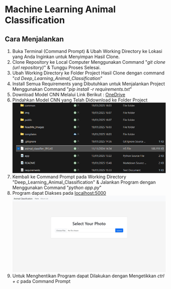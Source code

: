 # Machine Learning Animal Classification

## Cara Menjalankan
1. Buka Terminal (Command Prompt) & Ubah Working Directory ke Lokasi yang Anda Inginkan untuk Menyimpan Hasil Clone.
2. Clone Repository ke Local Computer Menggunakan Command "*git clone (url repository)*" & Tunggu Proses Selesai.
3. Ubah Working Directory ke Folder Project Hasil Clone dengan command "*cd Deep_Learning_Animal_Classification*"
4. Install Semua Requirements yang Dibutuhkan untuk Menjalankan Project Menggunakan Command "*pip install -r requirements.txt*"
5. Download Model CNN Melalui Link Berikut : [OneDrive](https://mikroskilacid-my.sharepoint.com/:u:/g/personal/211111669_students_mikroskil_ac_id/ERiMQyjMXPlNkQ07Bx2U5GMBfdHY674ta0CXASfpv2NxWQ?e=FbSJVv)
6. Pindahkan Model CNN yang Telah Didownload ke Folder Project
   ![Image](ReadMe_Images/Readme_Image_(File_Directory).png)
7. Kembali ke Command Prompt pada Working Directory "Deep_Learning_Animal_Classification" & Jalankan Program dengan Menggunakan Command "*python app.py*"
8. Program dapat Diakses pada [localhost:5000](http://localhost:5000)
   ![Image](ReadMe_Images/Home_Screen.jpeg)
9. Untuk Menghentikan Program dapat Dilakukan dengan Mengetikkan *ctrl + c* pada Command Prompt
